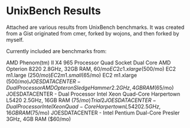 UnixBench Results
=================

Attached are various results from UnixBench benchmarks. It was created from a Gist originated from cmer, forked by wojons, and then forked by myself.

Currently included are benchmarks from: 

AMD Phenom(tm) II X4 965 Processor 
Quad Socket Dual Core AMD Opterion 8220 2.8GHz, 32GB RAM, 60$/mo
EC2 c1.xlarge ($500/mo)
EC2 m1.large ($250/mo)
EC2 m1.small ($65/mo)
EC2 m1.xlarge ($500/mo)
JOESDATACENTER - Dual Processor AMD Opteron SledgeHammer 2.2GHz, 4GB RAM ($65/mo)
JOESDATACENTER - Dual Processor Intel Xeon Quad-Core Harpertown L5420 2.5GHz, 16GB RAM ($75/mo) Trial 2
JOESDATACENTER - Dual Processor Intel Xeon Quad-Core Harpertown L5420 2.5GHz, 16GB RAM ($75/mo)
JOESDATACENTER - Intel Pentium Dual-Core Presler 3GHz, 4GB RAM ($60/mo)
